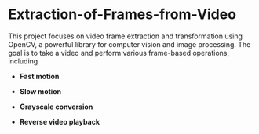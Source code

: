 # Extraction-of-Frames-from-Video
This project focuses on video frame extraction and transformation using OpenCV, a powerful library for computer vision and image processing. The goal is to take a video and perform various frame-based operations, including

* **Fast motion**
  
* **Slow motion**
  
* **Grayscale conversion**
  
* **Reverse video playback**

